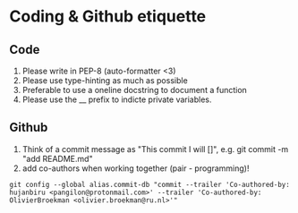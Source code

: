# Coding & Github etiquette

## Code
1. Please write in PEP-8 (auto-formatter <3)
2. Please use type-hinting as much as possible
3. Preferable to use a oneline docstring to document a function
4. Please use the __ prefix to indicte private variables.

## Github
1. Think of a commit message as "This commit I will []", e.g. git commit -m "add README.md"
2. add co-authors when working together (pair - programming)!

```git config --global alias.commit-db "commit --trailer 'Co-authored-by: hujanbiru <pangilon@protonmail.com>' --trailer 'Co-authored-by: OlivierBroekman <olivier.broekman@ru.nl>'"```
